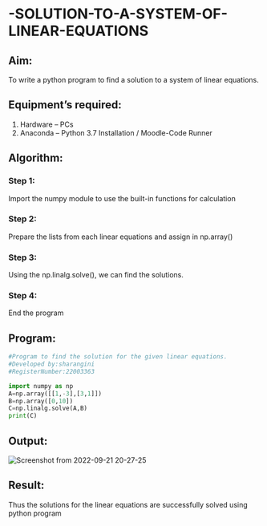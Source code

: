# -SOLUTION-TO-A-SYSTEM-OF-LINEAR-EQUATIONS
## Aim:
To write a python program to find a solution to a system of linear equations.
## Equipment’s required:
1. 	Hardware – PCs
2. 	Anaconda – Python 3.7 Installation / Moodle-Code Runner
## Algorithm:
### Step 1: 
Import the numpy module to use the built-in functions for calculation
### Step 2: 
Prepare the lists from each linear equations and assign in np.array()
### Step 3: 
Using the np.linalg.solve(), we can find the solutions.
### Step 4: 
End the program
## Program:
```python
#Program to find the solution for the given linear equations.
#Developed by:sharangini
#RegisterNumber:22003363

import numpy as np
A=np.array([[1,-3],[3,1]]) 
B=np.array([0,10]) 
C=np.linalg.solve(A,B) 
print(C) 
```
## Output:
![Screenshot from 2022-09-21 20-27-25](https://user-images.githubusercontent.com/113497104/191539506-9fd9b8c8-9944-40f7-9415-374c54b21f4f.png)
## Result: 
Thus the solutions for the linear equations are successfully solved using python program

